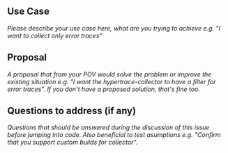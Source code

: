 <!--
Welcome to the Hypertrace repo!

- Please be respectful and considerate of others when commenting on issues.
- Please search for existing issues in order to make sure we don't have duplicate bugs/feature requests.
- If you have a question please ask it on our Gitter chat https://join.slack.com/t/hypertrace/shared_invite/zt-hgjlblic-Tq2_N4sHJj4RMqx5nirS9w instead of creating an issue.
- Please provide as much information as possible so we all understand the issue.
-->

## Use Case
*Please describe your use case here, what are you trying to achieve e.g. "I want to collect only error traces"*

## Proposal
*A proposal that from your POV would solve the problem or improve the existing situation e.g. "I want the hypertrace-collector to have a filter for error traces". If you don't have a proposed solution, that's fine too.*

## Questions to address (if any)
*Questions that should be answered during the discussion of this issue before jumping into code. Also beneficial to test asumptions e.g. "Confirm that you support custom builds for collector".*
